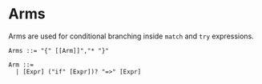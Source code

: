 # Arms

Arms are used for conditional branching inside `match` and `try` expressions.

```grammar
Arms ::= "{" [[Arm]]","* "}"

Arm ::=
  | [Expr] ("if" [Expr])? "=>" [Expr]
```
